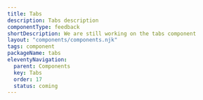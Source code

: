 ```yaml
---
title: Tabs
description: Tabs description
componentType: feedback
shortDescription: We are still working on the tabs component
layout: "components/components.njk"
tags: component
packageName: tabs
eleventyNavigation:
  parent: Components
  key: Tabs
  order: 17
  status: coming
---
```


